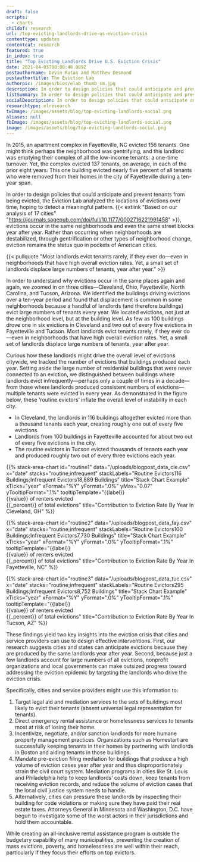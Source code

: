 ```yaml
---
draft: false
scripts:
  - charts
childof: research
url: /top-evicting-landlords-drive-us-eviction-crisis
contenttype: updates
contentcat: research
featured: true
in_index: true
title: "Top Evicting Landlords Drive U.S. Eviction Crisis"
date: 2021-04-05T00:00:40.089Z
postauthorname: Devin Rutan and Matthew Desmond
postauthortitle: The Eviction Lab
authorpic: /images/bios/elab_thumb_sm.jpg
description: In order to design policies that could anticipate and prevent tenants from being evicted, the Eviction Lab analyzed the locations of evictions over time, hoping to detect a meaningful pattern.
listSummary: In order to design policies that could anticipate and prevent tenants from being evicted, the Eviction Lab analyzed the locations of evictions over time, hoping to detect a meaningful pattern. Based on our analysis of 17 cities, evictions occur in the same neighborhoods and even the same street blocks year after year.
socialDescription: In order to design policies that could anticipate and prevent tenants from being evicted, the Eviction Lab analyzed the locations of evictions over time, hoping to detect a meaningful pattern.
researchtype: elresearch
twImage: /images/assets/blog/top-evicting-landlords-social.png
aliases: null
fbImage: /images/assets/blog/top-evicting-landlords-social.png
image: /images/assets/blog/top-evicting-landlords-social.png
---
```


In 2015, an apartment complex in Fayetteville, NC evicted 156 tenants. One might think perhaps the neighborhood was gentrifying, and this landlord was emptying their complex of all the low-income tenants: a one-time turnover. Yet, the complex evicted 137 tenants, on average, in each of the prior eight years. This one building evicted nearly five percent of all tenants who were removed from their homes in the city of Fayetteville during a ten-year span.

In order to design policies that could anticipate and prevent tenants from being evicted, the Eviction Lab analyzed the locations of evictions over time, hoping to detect a meaningful pattern. {{< extlink "Based on our analysis of 17 cities" "https://journals.sagepub.com/doi/full/10.1177/0002716221991458" >}}, evictions occur in the same neighborhoods and even the same street blocks year after year. Rather than occurring when neighborhoods are destabilized, through gentrification or other types of neighborhood change, eviction remains the status quo in pockets of American cities.

{{< pullquote "Most landlords evict tenants rarely,  if they ever  do—even in neighborhoods that have high overall eviction rates. Yet, a small set of landlords displace large numbers of tenants, year after year." >}}

In order to understand why evictions occur in the same places again and again, we zoomed in on three cities—Cleveland, Ohio, Fayetteville, North Carolina, and Tucson, Arizona. We identified the buildings driving evictions over a ten-year period and found that displacement is common in some neighborhoods because a handful of landlords (and therefore buildings) evict large numbers of tenants every year. We located evictions, not just at the neighborhood level, but at the building level. As few as 100 buildings drove one in six evictions in Cleveland and two out of every five evictions in Fayetteville and Tucson. Most landlords evict tenants rarely, if they ever do—even in neighborhoods that have high overall eviction rates. Yet, a small set of landlords displace large numbers of tenants, year after year.

Curious how these landlords might drive the overall level of evictions citywide, we tracked the number of evictions that buildings produced each year. Setting aside the large number of residential buildings that were never connected to an eviction, we distinguished between buildings where landlords evict infrequently—perhaps only a couple of times in a decade—from those where landlords produced consistent numbers of evictions—multiple tenants were evicted in every year. As demonstrated in the figure below, these ‘routine evictors’ inflate the overall level of instability in each city.

- In Cleveland, the landlords in 116 buildings altogether evicted more than a thousand tenants each year, creating roughly one out of every five evictions.
- Landlords from 100 buildings in Fayetteville accounted for about two out of every five evictions in the city.
- The routine evictors in Tucson evicted thousands of tenants each year and produced roughly two out of every three evictions each year.

{{% stack-area-chart
  id="routine1"
  data="/uploads/blogpost_data_cle.csv"
  x="date"
  stacks="routine;infrequent"
  stackLabels="<span>Routine Evictors</span><span>116 Buildings</span>;<span>Infrequent Evictors</span><span>18,889 Buildings</span>"
  title="Stack Chart Example"
  xTicks="year"
  xFormat="%Y"
  yFormat=".0%"
  yMax="0.07"
  yTooltipFormat=".1%"
  tooltipTemplate="{{label}} <br />{{value}} of renters evicted <br />{{_percent}} of total evictions"
  title="Contribution to Eviction Rate By Year In Cleveland, OH"
%}}

{{% stack-area-chart
  id="routine2"
  data="/uploads/blogpost_data_fay.csv"
  x="date"
  stacks="routine;infrequent"
  stackLabels="<span>Routine Evictors</span><span>100 Buildings</span>;<span>Infrequent Evictors</span><span>7,730 Buildings</span>"
  title="Stack Chart Example"
  xTicks="year"
  xFormat="%Y"
  yFormat=".0%"
  yTooltipFormat=".1%"
  tooltipTemplate="{{label}} <br />{{value}} of renters evicted <br />{{_percent}} of total evictions"
  title="Contribution to Eviction Rate By Year In Fayetteville, NC"
%}}

{{% stack-area-chart
  id="routine3"
  data="/uploads/blogpost_data_tuc.csv"
  x="date"
  stacks="routine;infrequent"
  stackLabels="<span>Routine Evictors</span><span>295 Buildings</span>;<span>Infrequent Evictors</span><span>8,752 Buildings</span>"
  title="Stack Chart Example"
  xTicks="year"
  xFormat="%Y"
  yFormat=".0%"
  yTooltipFormat=".1%"
  tooltipTemplate="{{label}} <br />{{value}} of renters evicted <br />{{_percent}} of total evictions"
  title="Contribution to Eviction Rate By Year In Tucson, AZ"
%}}

These findings yield two key insights into the eviction crisis that cities and service providers can use to design effective interventions. First, our research suggests cities and states can anticipate evictions because they are produced by the same landlords year after year. Second, because just a few landlords account for large numbers of all evictions, nonprofit organizations and local governments can make outsized progress toward addressing the eviction epidemic by targeting the landlords who drive the eviction crisis.

Specifically, cities and service providers might use this information to:

1. Target legal aid and mediation services to the sets of buildings most likely to evict their tenants (absent universal legal representation for tenants).
2. Direct emergency rental assistance or homelessness services to tenants most at risk of losing their home.
3. Incentivize, negotiate, and/or sanction landlords for more humane property management practices. Organizations such as Homestart are successfully keeping tenants in their homes by partnering with landlords in Boston and aiding tenants in those buildings.
4. Mandate pre-eviction filing mediation for buildings that produce a high volume of eviction cases year after year and thus disproportionately strain the civil court system. Mediation programs in cities like St. Louis and Philadelphia help to keep landlords’ costs down, keep tenants from receiving eviction records, and reduce the volume of eviction cases that the local civil justice system needs to handle.
5. Alternatively, cities can pressure these landlords by inspecting their building for code violations or making sure they have paid their real estate taxes. Attorneys General in Minnesota and Washington, D.C. have begun to investigate some of the worst actors in their jurisdictions and hold them accountable.

While creating an all-inclusive rental assistance program is outside the budgetary capability of many municipalities, preventing the creation of mass evictions, poverty, and homelessness are well within their reach, particularly if they focus their efforts on top evictors.
